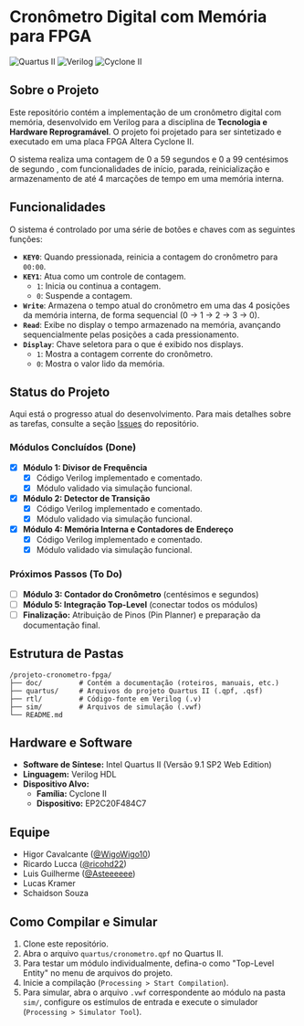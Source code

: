 # Cronômetro Digital com Memória para FPGA

![Quartus II](https://img.shields.io/badge/Quartus%20II-9.1-blue?style=for-the-badge&logo=intel)
![Verilog](https://img.shields.io/badge/Language-Verilog-green?style=for-the-badge)
![Cyclone II](https://img.shields.io/badge/FPGA-Cyclone%20II-orange?style=for-the-badge)

## Sobre o Projeto


Este repositório contém a implementação de um cronômetro digital com memória, desenvolvido em Verilog para a disciplina de **Tecnologia e Hardware Reprogramável**. O projeto foi projetado para ser sintetizado e executado em uma placa FPGA Altera Cyclone II.

O sistema realiza uma contagem de 0 a 59 segundos e 0 a 99 centésimos de segundo , com funcionalidades de início, parada, reinicialização e armazenamento de até 4 marcações de tempo em uma memória interna.

## Funcionalidades

O sistema é controlado por uma série de botões e chaves com as seguintes funções:

  * **`KEY0`**: Quando pressionada, reinicia a contagem do cronômetro para `00:00`.
  * **`KEY1`**: Atua como um controle de contagem.
      * `1`: Inicia ou continua a contagem.
      * `0`: Suspende a contagem.
  * **`Write`**: Armazena o tempo atual do cronômetro em uma das 4 posições da memória interna, de forma sequencial (0 -\> 1 -\> 2 -\> 3 -\> 0).
  * **`Read`**: Exibe no display o tempo armazenado na memória, avançando sequencialmente pelas posições a cada pressionamento.
  * **`Display`**: Chave seletora para o que é exibido nos displays.
      * `1`: Mostra a contagem corrente do cronômetro.
      * `0`: Mostra o valor lido da memória.

## Status do Projeto

Aqui está o progresso atual do desenvolvimento. Para mais detalhes sobre as tarefas, consulte a seção [Issues](https://github.com/WigoWigo10/projeto-cronometro-fpga/issues) do repositório.

### Módulos Concluídos (Done)

- [x] **Módulo 1: Divisor de Frequência**
    - [x] Código Verilog implementado e comentado.
    - [x] Módulo validado via simulação funcional.
- [x] **Módulo 2: Detector de Transição**
    - [x] Código Verilog implementado e comentado.
    - [x] Módulo validado via simulação funcional.
- [x] **Módulo 4: Memória Interna e Contadores de Endereço**
    - [x] Código Verilog implementado e comentado.
    - [x] Módulo validado via simulação funcional.

### Próximos Passos (To Do)

- [ ] **Módulo 3: Contador do Cronômetro** (centésimos e segundos)
- [ ] **Módulo 5: Integração Top-Level** (conectar todos os módulos)
- [ ] **Finalização:** Atribuição de Pinos (Pin Planner) e preparação da documentação final.

## Estrutura de Pastas

```
/projeto-cronometro-fpga/
├── doc/         # Contém a documentação (roteiros, manuais, etc.)
├── quartus/     # Arquivos do projeto Quartus II (.qpf, .qsf)
├── rtl/         # Código-fonte em Verilog (.v)
├── sim/         # Arquivos de simulação (.vwf)
└── README.md
```

## Hardware e Software

  * **Software de Síntese:** Intel Quartus II (Versão 9.1 SP2 Web Edition)
  * **Linguagem:** Verilog HDL
  * **Dispositivo Alvo:**
      * **Família:** Cyclone II
      * **Dispositivo:** EP2C20F484C7

## Equipe

  * Higor Cavalcante ([@WigoWigo10](https://github.com/WigoWigo10))
  * Ricardo Lucca ([@ricohd22](https://github.com/ricohd22))
  * Luis Guilherme ([@Asteeeeee](https://github.com/Asteeeeee))
  * Lucas Kramer
  * Schaidson Souza

## Como Compilar e Simular

1.  Clone este repositório.
2.  Abra o arquivo `quartus/cronometro.qpf` no Quartus II.
3.  Para testar um módulo individualmente, defina-o como "Top-Level Entity" no menu de arquivos do projeto.
4.  Inicie a compilação (`Processing > Start Compilation`).
5.  Para simular, abra o arquivo `.vwf` correspondente ao módulo na pasta `sim/`, configure os estímulos de entrada e execute o simulador (`Processing > Simulator Tool`).